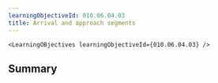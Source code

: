 ```yaml
---
learningObjectiveId: 010.06.04.03
title: Arrival and approach segments
---
```


```tsx eval
<LearningOBjectives learningObjectiveId={010.06.04.03} />
```

## Summary
